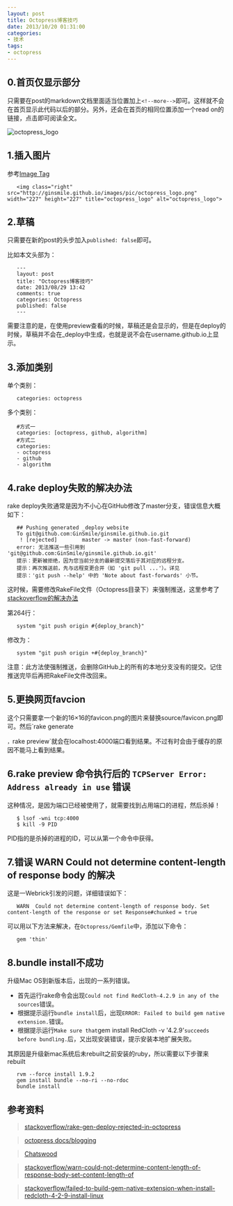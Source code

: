 ```yaml
---
layout: post
title: Octopress博客技巧
date: 2013/10/20 01:31:00
categories:
- 技术
tags:
- octopress
---
```


## 0.首页仅显示部分

只需要在post的markdown文档里面适当位置加上`<!--more-->`即可。这样就不会在首页显示此代码以后的部分。另外，还会在首页的相同位置添加一个read on的链接，点击即可阅读全文。 

![octopress_logo](http://ginsmile.github.io/images/pic/octopress_logo.png-basicBlog "octopress_logo")

## 1.插入图片

参考[Image Tag](http://octopress.org/docs/plugins/image-tag/)
```
   <img class="right" src="http://ginsmile.github.io/images/pic/octopress_logo.png" width="227" height="227" title="octopress_logo" alt="octopress_logo">
```

## 2.草稿

只需要在新的post的头步加入`published: false`即可。  

比如本文头部为：
```
   ---
   layout: post
   title: "Octopress博客技巧"
   date: 2013/08/29 13:42
   comments: true
   categories: Octopress
   published: false
   ---
```

需要注意的是，在使用preview查看的时候，草稿还是会显示的，但是在deploy的时候，草稿并不会在_deploy中生成，也就是说不会在username.github.io上显示。

## 3.添加类别

单个类别：
```
   categories: octopress
```

多个类别：
```
   #方式一
   categories: [octopress, github, algorithm]
   #方式二
   categories:
   - octopress
   - github
   - algorithm
```

## 4.rake deploy失败的解决办法

rake deploy失败通常是因为不小心在GitHub修改了master分支，错误信息大概如下：
```
   ## Pushing generated _deploy website
   To git@github.com:GinSmile/ginsmile.github.io.git
    ! [rejected]        master -> master (non-fast-forward)
   error: 无法推送一些引用到 'git@github.com:GinSmile/ginsmile.github.io.git'
   提示：更新被拒绝，因为您当前分支的最新提交落后于其对应的远程分支。
   提示：再次推送前，先与远程变更合并（如 'git pull ...'）。详见
   提示：'git push --help' 中的 'Note about fast-forwards' 小节。   
```

这时候，需要修改RakeFile文件（Octopress目录下）来强制推送，这里参考了[stackoverflow的解决办法](http://stackoverflow.com/questions/17609453/rake-gen-deploy-rejected-in-octopress) 

第264行：
```
   system "git push origin #{deploy_branch}"
```

修改为：
```
   system "git push origin +#{deploy_branch}"
```

注意：此方法使强制推送，会删除GitHub上的所有的本地分支没有的提交。记住推送完毕后再把RakeFile文件改回来。

## 5.更换网页favcion

这个只需要拿一个新的16×16的favicon.png的图片来替换source/favicon.png即可。然后`rake generate

`，`rake preview`就会在localhost:4000端口看到结果。不过有时会由于缓存的原因不能马上看到结果。

## 6.rake preview 命令执行后的 `TCPServer Error: Address already in use` 错误

这种情况，是因为端口已经被使用了，就需要找到占用端口的进程，然后杀掉！
```
   $ lsof -wni tcp:4000
   $ kill -9 PID
```

PID指的是杀掉的进程的ID，可以从第一个命令中获得。

## 7.错误 WARN Could not determine content-length of response body 的解决

这是一Webrick引发的问题，详细错误如下：
```
   WARN  Could not determine content-length of response body. Set content-length of the response or set Response#chunked = true
```

可以用以下方法来解决，在`Octopress/Gemfile`中，添加以下命令：
```
   gem 'thin'
```

## 8.bundle install不成功

升级Mac OS到新版本后，出现的一系列错误。

*   首先运行rake命令会出现`Could not find RedCloth-4.2.9 in any of the sources`错误。
*   根据提示运行`bundle install`后，出现`ERROR: Failed to build gem native extension.`错误。
*   根据提示运行`Make sure that`gem install RedCloth -v '4.2.9'`succeeds before bundling.`后，又出现安装错误，提示安装本地扩展失败。

其原因是升级新mac系统后未rebuilt之前安装的ruby，所以需要以下步骤来rebuilt
```
   rvm --force install 1.9.2
   gem install bundle --no-ri --no-rdoc
   bundle install
```

## 参考资料

> [stackoverflow/rake-gen-deploy-rejected-in-octopress](http://stackoverflow.com/questions/17609453/rake-gen-deploy-rejected-in-octopress)  

>  [octopress docs/blogging](http://octopress.org/docs/blogging/)  

>  [Chatswood](http://blog.chatswood.org.uk/)  

>  [stackoverflow/warn-could-not-determine-content-length-of-response-body-set-content-length-of](http://stackoverflow.com/questions/9612618/warn-could-not-determine-content-length-of-response-body-set-content-length-of)  

>  [stackoverflow/failed-to-build-gem-native-extension-when-install-redcloth-4-2-9-install-linux](http://stackoverflow.com/questions/12119138/failed-to-build-gem-native-extension-when-install-redcloth-4-2-9-install-linux)
